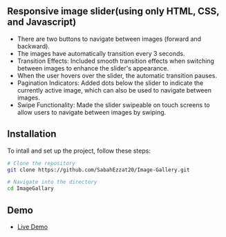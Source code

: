 ## Responsive image slider(using only HTML, CSS, and Javascript)

- There are two buttons to navigate between images
(forward and backward).
- The images have automatically transition every 3 seconds.
- Transition Effects: Included smooth transition effects
when switching between images to enhance the slider's
appearance.
- When the user hovers over the slider, the automatic
transition pauses.
- Pagination Indicators: Added dots below the slider to
indicate the currently active image, which can also be used
to navigate between images.
- Swipe Functionality: Made the slider swipeable on
touch screens to allow users to navigate between images
by swiping.

## Installation
To intall and set up the project, follow these steps: 
```bash
# Clone the repository
git clone https://github.com/SabahEzzat20/Image-Gallery.git
```
```bash
# Navigate into the directory
cd ImageGallary
```
## Demo
- [Live Demo](https://image-gallery-hazel-nine.vercel.app/)

